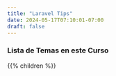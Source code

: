```yaml
---
title: "Laravel Tips"
date: 2024-05-17T07:10:01-07:00
draft: false
---
```


### Lista de Temas en este Curso
{{% children  %}}